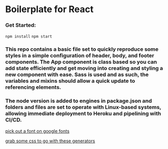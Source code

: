 # Boilerplate for React

### Get Started:
```npm install```
```npm start```

### This repo contains a basic file set to quickly reproduce some styles in a simple configuration of header, body, and footer components.  The App component is class based so you can add state efficiently and get moving into creating and styling a new component with ease.  Sass is used and as such, the variables and mixins should allow a quick update to referencing elements. 

### The node version is added to engines in package.json and folders and files are set to operate with Linux-based systems, allowing immediate deployment to Heroku and pipelining with CI/CD.


[pick out a font on google fonts](https://fonts.google.com/)


[grab some css to go with these generators](https://github.com/bradtraversy/css-generator-examples/blob/main/readme.md)




